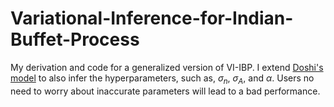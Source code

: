 # Variational-Inference-for-Indian-Buffet-Process

My derivation and code for a generalized version of VI-IBP. I extend [Doshi's model](http://proceedings.mlr.press/v5/doshi09a.html) to also infer the hyperparameters, such as, $\sigma_n$, $\sigma_A$, and $\alpha$. Users no need to worry about inaccurate parameters will lead to a bad performance.

